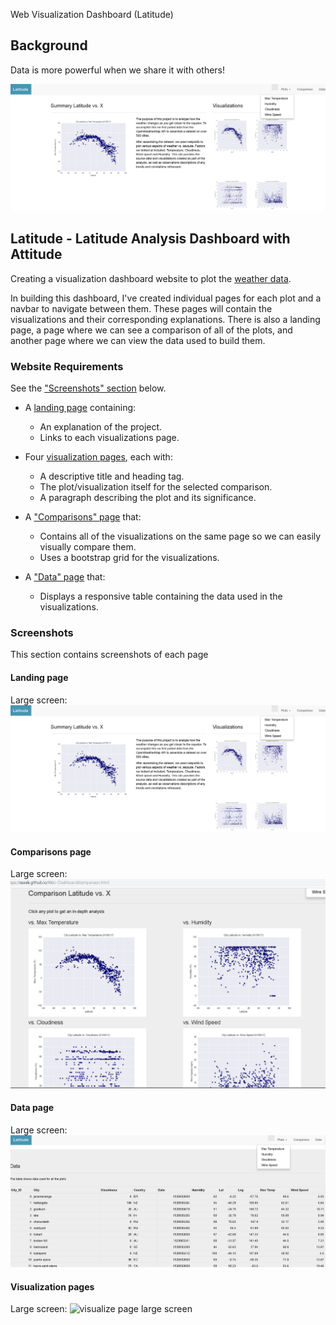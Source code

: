 Web Visualization Dashboard (Latitude)

## Background

Data is more powerful when we share it with others! 

![Images/landing-page.png](Images/landing-page.png)

## Latitude - Latitude Analysis Dashboard with Attitude

Creating a visualization dashboard website to plot the  [weather data](Resources/cities.csv).

In building this dashboard, I've created individual pages for each plot and a navbar to navigate between them. These pages will contain the visualizations and their corresponding explanations. There is also a landing page, a page where we can see a comparison of all of the plots, and another page where we can view the data used to build them.

### Website Requirements

See the ["Screenshots" section](#screenshots) below.

* A [landing page](#landing-page) containing:
  * An explanation of the project.
  * Links to each visualizations page.
* Four [visualization pages](#visualization-pages), each with:
  * A descriptive title and heading tag.
  * The plot/visualization itself for the selected comparison.
  * A paragraph describing the plot and its significance.
* A ["Comparisons" page](#comparisons-page) that:
  * Contains all of the visualizations on the same page so we can easily visually compare them.
  * Uses a bootstrap grid for the visualizations.
    
* A ["Data" page](#data-page) that:
  * Displays a responsive table containing the data used in the visualizations.
    

### Screenshots

This section contains screenshots of each page 

#### Landing page

Large screen:
![Landing page large screen](Images/landing-page.png)



#### Comparisons page

Large screen:
![comparison page large screen](Images/comparison-page.png)

#### Data page

Large screen:
![data page large screen](Images/data-page.png)


#### Visualization pages


Large screen:
![visualize page large screen](Images/max-temperatue-plot.png)


